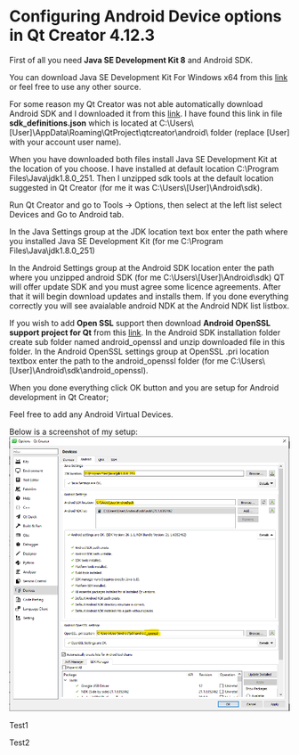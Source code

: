 # Configuring Android Device options in Qt Creator 4.12.3
First of all you need **Java SE Development Kit 8** and Android SDK. 

You can download Java SE Development Kit For Windows x64 from this [link](https://download.oracle.com/otn-pub/java/jdk/8u251-b08/3d5a2bb8f8d4428bbe94aed7ec7ae784/jdk-8u251-windows-x64.exe) or feel free to use any other source.

For some reason my Qt Creator was not able automatically download Android SDK and I downloaded it from this [link](https://dl.google.com/android/repository/sdk-tools-windows-4333796.zip). I have found this link in file **sdk_definitions.json** which is located at C:\Users\\[User]\AppData\Roaming\QtProject\qtcreator\android\ folder (replace [User] with your account user name). 

When you have downloaded both files install Java SE Development Kit at the location of you choose. I have installed at default location C:\Program Files\Java\jdk1.8.0_251. Then I unzipped sdk tools at the default location suggested in Qt Creator (for me it was C:\Users\\[User]\Android\sdk). 

Run Qt Creator and go to Tools -> Options, then select at the left list select Devices and Go to Android tab.

In the Java Settings group at the JDK location text box enter the path where you installed Java SE Development Kit (for me C:\Program Files\Java\jdk1.8.0_251)

In the Android Settings group at the Android SDK location enter the path where you unzipped android SDK (for me C:\Users\\[User]\Android\sdk) QT will offer update SDK and you must agree some licence agreements. After that it will begin download updates and installs them. If you done everything correctly you will see avaialable android NDK at the Android NDK list listbox. 

If you wish to add **Open SSL** support then download **Android OpenSSL support project for Qt** from this [link](https://github.com/KDAB/android_openssl). In the Android SDK installation folder create sub folder named android_openssl and unzip downloaded file in this folder. In the Android OpenSSL settings group at OpenSSL .pri location textbox enter the path to the android_openssl folder (for me C:\Users\\[User]\Android\sdk\android_openssl). 

When you done everything click OK button and you are setup for Android development in Qt Creator;

Feel free to add any Android Virtual Devices.

Below is a screenshot of my setup:
![Settings](https://github.com/earkania/QtCreator-Configure-Android-options/blob/master/settings.png)


Test1

Test2